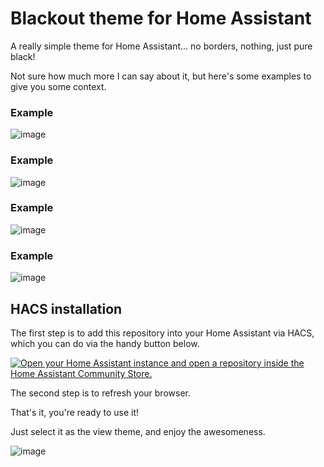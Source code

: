 # Blackout theme for Home Assistant
A really simple theme for Home Assistant... no borders, nothing, just pure black!


Not sure how much more I can say about it, but here's some examples to give you some context.


### Example
![image](https://github.com/user-attachments/assets/dbe160af-eb44-4d95-b5a1-273b4ddb4e9e)


### Example
![image](https://github.com/user-attachments/assets/daf29025-5e1a-4747-aee2-d31f23faa148)


### Example
![image](https://github.com/user-attachments/assets/20247f73-6d77-4333-a26f-8c0768661bcf)


### Example
![image](https://github.com/user-attachments/assets/fd364ab6-2b5a-43b5-b011-8a884454fb18)



## HACS installation

The first step is to add this repository into your Home Assistant via HACS, which you can do via the handy button below.

[![Open your Home Assistant instance and open a repository inside the Home Assistant Community Store.](https://my.home-assistant.io/badges/hacs_repository.svg)](https://my.home-assistant.io/redirect/hacs_repository/?owner=loryanstrant&repository=blackout&category=theme)

The second step is to refresh your browser.

That's it, you're ready to use it!

Just select it as the view theme, and enjoy the awesomeness.

![image](https://github.com/user-attachments/assets/33f41ff6-e97a-406e-aaa0-c21517b0229b)
